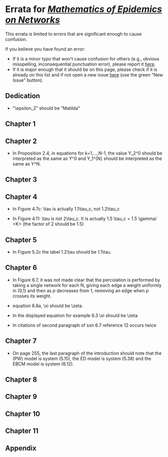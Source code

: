 # Errata for [*Mathematics of Epidemics on Networks*](http://www.springer.com/book/9783319508047)

This errata is limited to errors that are significant enough to cause confusion.

If you believe you have found an error:
 - If it is a minor typo that won't cause confusion for others (e.g., obvious misspelling, inconsequential punctuation error), please report it [here](https://github.com/springer-math/Mathematics-of-Epidemics-on-Networks/issues/9).
 - If it is major enough that it should be on this page, please check if it is already on this list and if not open a new issue [here](https://github.com/springer-math/Mathematics-of-Epidemics-on-Networks/issues) (use the green "New Issue" button). 

## Dedication

- "\epsilon_2" should be "Matilda"

## Chapter 1 

## Chapter 2 

- In Proposition 2.4, in equations for k=1,...,N-1, the value Y_2^0 should be interpreted as the same as Y^0 and Y_1^{N}  should be interpreted as the same as Y^N.

## Chapter 3

## Chapter 4

 - In Figure 4.7c: \tau is actually 1.1\tau_c, not 1.2\tau_c

 - In Figure 4.11: \tau is not 2\tau_c.  It is actually 1.5 \tau_c = 1.5 \gamma/ \<K\>  (the factor of
2 should be 1.5)

## Chapter 5 
- In Figure 5.2c the label 1.2\tau should be 1.1\tau.

## Chapter 6 

- In Figure 6.7, it was not made clear that the percolation is performed by taking a single network for each N, giving each edge a weight uniformly in (0,1) and then as $p$ decreases from $1$, removing an edge when $p$ crosses its weight.

- equation 6.8a, \xi should be \zeta.

- In the displayed equation for example 6.3 \xi should be \zeta

- In citations of second paragraph of sxn 6.7 reference 12 occurs twice

## Chapter 7

- On page 255, the last paragraph of the introduction should note that the (PW) model is system (5.15), the ED model is system (5.38) and the EBCM model is system (6.12).

## Chapter 8

## Chapter 9

## Chapter 10

## Chapter 11

## Appendix


